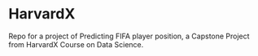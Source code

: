 # HarvardX
Repo for a project of Predicting FIFA player position, a Capstone Project from HarvardX Course on Data Science.
